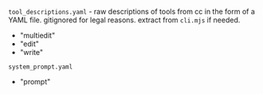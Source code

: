 `tool_descriptions.yaml` - raw descriptions of tools from cc in the form of a YAML file. gitignored for legal reasons. extract from `cli.mjs` if needed.
  - "multiedit"
  - "edit"
  - "write"

`system_prompt.yaml`
  - "prompt"
